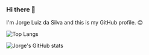 ### Hi there 👋

I'm Jorge Luiz da Silva and this is my GitHub profile. 😊

![Top Langs](https://github-readme-stats.vercel.app/api/top-langs/?username=jlsilva01&layout=compact&show_icons=true&theme=dark&locale=pt-br&card_width=467px)

![Jorge's GitHub stats](https://github-readme-stats.vercel.app/api?username=jlsilva01&show_icons=true&theme=dark&locale=pt-br)

